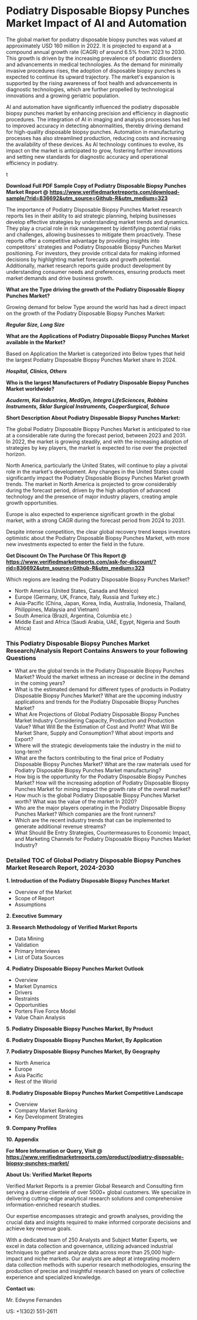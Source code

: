 <meta name="title" content="Global Podiatry Disposable Biopsy Punches Market Impact of AI and Automation"><meta name="description" content="The global market for podiatry disposable biopsy punches was valued at approximately USD 160 million in 2022. It is projected to expand at a compound annual growth rat"><meta name="title" content="Podiatry Disposable Biopsy Punches Market Size, Share, Scope, Trends, Growth, Opportunities, Analysis, Forecast"><h1>Podiatry Disposable Biopsy Punches Market Impact of AI and Automation</h1><p>The global market for podiatry disposable biopsy punches was valued at approximately USD 160 million in 2022. It is projected to expand at a compound annual growth rate (CAGR) of around 6.5% from 2023 to 2030. This growth is driven by the increasing prevalence of podiatric disorders and advancements in medical technologies. As the demand for minimally invasive procedures rises, the adoption of disposable biopsy punches is expected to continue its upward trajectory. The market's expansion is supported by the rising awareness of foot health and advancements in diagnostic technologies, which are further propelled by technological innovations and a growing geriatric population.</p><p>AI and automation have significantly influenced the podiatry disposable biopsy punches market by enhancing precision and efficiency in diagnostic procedures. The integration of AI in imaging and analysis processes has led to improved accuracy in detecting abnormalities, thereby driving demand for high-quality disposable biopsy punches. Automation in manufacturing processes has also streamlined production, reducing costs and increasing the availability of these devices. As AI technology continues to evolve, its impact on the market is anticipated to grow, fostering further innovations and setting new standards for diagnostic accuracy and operational efficiency in podiatry.</p>t</p><p id="" class=""><strong>Download Full PDF Sample Copy of Podiatry Disposable Biopsy Punches Market Report @ <a href="https://www.verifiedmarketreports.com/download-sample/?rid=836692&utm_source=Github-R&utm_medium=323" target="_blank">https://www.verifiedmarketreports.com/download-sample/?rid=836692&utm_source=Github-R&utm_medium=323</a></strong></p><p>The importance of&nbsp;Podiatry Disposable Biopsy Punches Market research reports lies in their ability to aid strategic planning, helping businesses develop effective strategies by understanding market trends and dynamics. They play a crucial role in risk management by identifying potential risks and challenges, allowing businesses to mitigate them proactively. These reports offer a competitive advantage by providing insights into competitors' strategies and Podiatry Disposable Biopsy Punches Market positioning. For investors, they provide critical data for making informed decisions by highlighting market forecasts and growth potential. Additionally, market research reports guide product development by understanding consumer needs and preferences, ensuring products meet market demands and drive business growth.</p><p><strong>What are the&nbsp;Type driving the growth of the Podiatry Disposable Biopsy Punches Market?</strong></p><p id="" class="">Growing demand for below Type around the world has had a direct impact on the growth of the Podiatry Disposable Biopsy Punches Market:</p><em><strong>Regular Size, Long Size</strong></em></p><strong>What are the&nbsp;Applications&nbsp;of Podiatry Disposable Biopsy Punches Market available in the Market?</strong></p><p id="" class="">Based on Application the Market is categorized into Below types that held the largest Podiatry Disposable Biopsy Punches Market share In 2024.</p><em><strong>Hospital, Clinics, Others</strong></em></p><strong>Who is the largest Manufacturers of Podiatry Disposable Biopsy Punches Market worldwide?</strong></p><p><em><strong>Acuderm, Kai Industries, MedGyn, Integra LifeSciences, Robbins Instruments, Sklar Surgical Instruments, CooperSurgical, Schuco</strong></em></p><p id="" class=""><strong>Short Description About Podiatry Disposable Biopsy Punches Market:</strong></p><p>The global Podiatry Disposable Biopsy Punches Market is anticipated to rise at a considerable rate during the forecast period, between 2023 and 2031. In 2022, the market is growing steadily, and with the increasing adoption of strategies by key players, the market is expected to rise over the projected horizon.</p><p>North America, particularly the United States, will continue to play a pivotal role in the market's development. Any changes in the United States could significantly impact the Podiatry Disposable Biopsy Punches Market growth trends. The market in North America is projected to grow considerably during the forecast period, driven by the high adoption of advanced technology and the presence of major industry players, creating ample growth opportunities.</p><p>Europe is also expected to experience significant growth in the global market, with a strong CAGR during the forecast period from 2024 to 2031.</p><p>Despite intense competition, the clear global recovery trend keeps investors optimistic about the Podiatry Disposable Biopsy Punches Market, with more new investments expected to enter the field in the future.</p><p id="" class=""><strong>Get Discount On The Purchase Of This Report @ <a href="https://www.verifiedmarketreports.com/ask-for-discount/?rid=836692&utm_source=Github-R&utm_medium=323" target="_blank">https://www.verifiedmarketreports.com/ask-for-discount/?rid=836692&utm_source=Github-R&utm_medium=323</a></strong></p>Which regions are leading the Podiatry Disposable Biopsy Punches Market?</p><ul><li>North America (United States, Canada and Mexico)</li><li>Europe (Germany, UK, France, Italy, Russia and Turkey etc.)</li><li>Asia-Pacific (China, Japan, Korea, India, Australia, Indonesia, Thailand, Philippines, Malaysia and Vietnam)</li><li>South America (Brazil, Argentina, Columbia etc.)</li><li>Middle East and Africa (Saudi Arabia, UAE, Egypt, Nigeria and South Africa)</li></ul><h3 id="" class="">This Podiatry Disposable Biopsy Punches Market Research/Analysis Report Contains Answers to your following Questions</h3><ul><li>What are the global trends in the Podiatry Disposable Biopsy Punches Market? Would the market witness an increase or decline in the demand in the coming years?</li><li>What is the estimated demand for different types of products in Podiatry Disposable Biopsy Punches Market? What are the upcoming industry applications and trends for the Podiatry Disposable Biopsy Punches Market?</li><li>What Are Projections of Global Podiatry Disposable Biopsy Punches Market Industry Considering Capacity, Production and Production Value? What Will Be the Estimation of Cost and Profit? What Will Be Market Share, Supply and Consumption? What about imports and Export?</li><li>Where will the strategic developments take the industry in the mid to long-term?</li><li>What are the factors contributing to the final price of Podiatry Disposable Biopsy Punches Market? What are the raw materials used for Podiatry Disposable Biopsy Punches Market manufacturing?</li><li>How big is the opportunity for the Podiatry Disposable Biopsy Punches Market? How will the increasing adoption of Podiatry Disposable Biopsy Punches Market for mining impact the growth rate of the overall market?</li><li>How much is the global Podiatry Disposable Biopsy Punches Market worth? What was the value of the market In 2020?</li><li>Who are the major players operating in the Podiatry Disposable Biopsy Punches Market? Which companies are the front runners?</li><li>Which are the recent industry trends that can be implemented to generate additional revenue streams?</li><li>What Should Be Entry Strategies, Countermeasures to Economic Impact, and Marketing Channels for Podiatry Disposable Biopsy Punches Market Industry?</li></ul><h3 id="" class="">Detailed TOC of Global Podiatry Disposable Biopsy Punches Market Research Report, 2024-2030</h3><p id="" class=""><strong>1. Introduction of the Podiatry Disposable Biopsy Punches Market</strong></p><ul><li>Overview of the Market</li><li>Scope of Report</li><li>Assumptions</li></ul><p id="" class=""><strong>2. Executive Summary</strong></p><p id="" class=""><strong>3. Research Methodology of Verified Market Reports</strong></p><ul><li>Data Mining</li><li>Validation</li><li>Primary Interviews</li><li>List of Data Sources</li></ul><p id="" class=""><strong>4. Podiatry Disposable Biopsy Punches Market Outlook</strong></p><ul><li>Overview</li><li>Market Dynamics</li><li>Drivers</li><li>Restraints</li><li>Opportunities</li><li>Porters Five Force Model</li><li>Value Chain Analysis</li></ul><p id="" class=""><strong>5. Podiatry Disposable Biopsy Punches Market, By Product</strong></p><p id="" class=""><strong>6. Podiatry Disposable Biopsy Punches Market, By Application</strong></p><p id="" class=""><strong>7. Podiatry Disposable Biopsy Punches Market, By Geography</strong></p><ul><li>North America</li><li>Europe</li><li>Asia Pacific</li><li>Rest of the World</li></ul><p id="" class=""><strong>8. Podiatry Disposable Biopsy Punches Market Competitive Landscape</strong></p><ul><li>Overview</li><li>Company Market Ranking</li><li>Key Development Strategies</li></ul><p id="" class=""><strong>9. Company Profiles</strong></p><p id="" class=""><strong>10. Appendix</strong></p><p id="" class=""><strong>For More Information or Query, Visit @ <a href="https://www.verifiedmarketreports.com/product/podiatry-disposable-biopsy-punches-market/" target="_blank">https://www.verifiedmarketreports.com/product/podiatry-disposable-biopsy-punches-market/</a></strong></p><p id="" class=""><strong>About Us: Verified Market Reports</strong></p><p id="" class="">Verified Market Reports is a premier Global Research and Consulting firm serving a diverse clientele of over 5000+ global customers. We specialize in delivering cutting-edge analytical research solutions and comprehensive information-enriched research studies.</p><p id="" class="">Our expertise encompasses strategic and growth analyses, providing the crucial data and insights required to make informed corporate decisions and achieve key revenue goals.</p><p id="" class="">With a dedicated team of 250 Analysts and Subject Matter Experts, we excel in data collection and governance, utilizing advanced industrial techniques to gather and analyze data across more than 25,000 high-impact and niche markets. Our analysts are adept at integrating modern data collection methods with superior research methodologies, ensuring the production of precise and insightful research based on years of collective experience and specialized knowledge.</p><p id="" class=""><strong>Contact us:</strong></p><p id="" class="">Mr. Edwyne Fernandes</p><p id="" class="">US: +1(302) 551-2611</p>